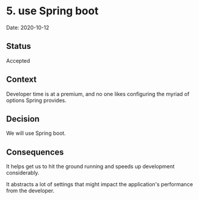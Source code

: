 # 5. use Spring boot

Date: 2020-10-12

## Status

Accepted

## Context

Developer time is at a premium, and no one likes configuring the myriad of options Spring provides.

## Decision

We will use Spring boot.


## Consequences
It helps get us to hit the ground running and speeds up development considerably.

It abstracts a lot of settings that might impact the application's performance from the developer.
